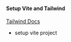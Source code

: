 #### Setup Vite and Tailwind

[Tailwind Docs](https://tailwindcss.com/docs/guides/vite)

- setup vite project
